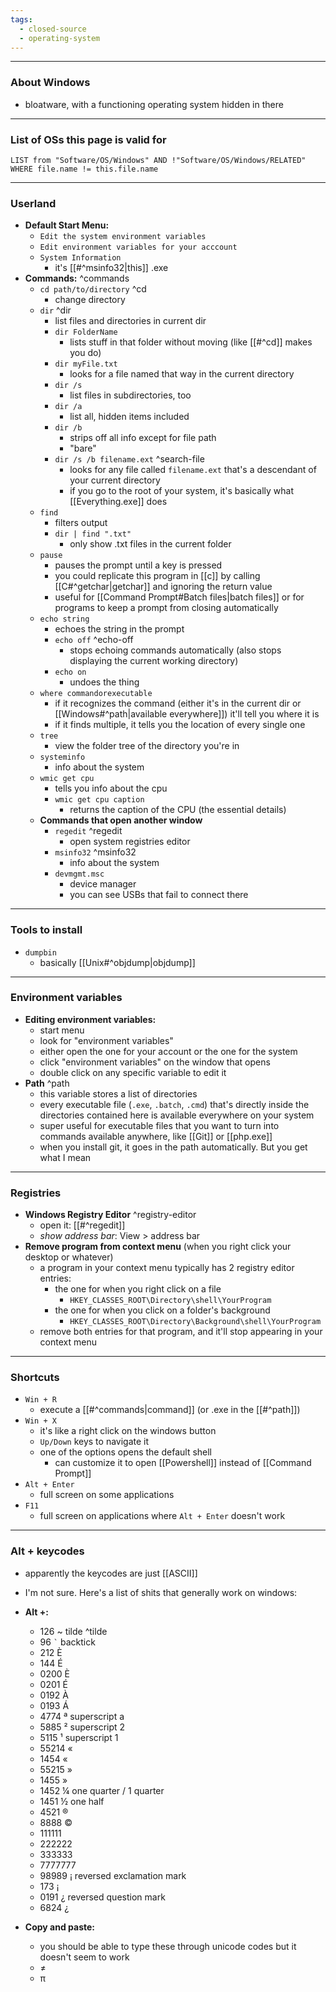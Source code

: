 ```yaml
---
tags:
  - closed-source
  - operating-system
---
```

---

### About Windows

- bloatware, with a functioning operating system hidden in there

---

### List of OSs this page is valid for

```dataview
LIST from "Software/OS/Windows" AND !"Software/OS/Windows/RELATED"
WHERE file.name != this.file.name
```

---

### Userland

- **Default Start Menu:**
	- `Edit the system environment variables`
	- `Edit environment variables for your acccount`
	- `System Information`
		- it's [[#^msinfo32|this]] .exe
- **Commands:** ^commands
	- `cd path/to/directory` ^cd
		- change directory
	- `dir` ^dir
		- list files and directories in current dir
		- `dir FolderName`
			- lists stuff in that folder without moving (like [[#^cd]] makes you do)
		- `dir myFile.txt`
			- looks for a file named that way in the current directory
		- `dir /s`
			- list files in subdirectories, too
		- `dir /a`
			- list all, hidden items included
		- `dir /b`
			- strips off all info except for file path
			- "bare"
		- `dir /s /b filename.ext` ^search-file
			- looks for any file called `filename.ext` that's a descendant of your current directory
			- if you go to the root of your system, it's basically what [[Everything.exe]] does
	- `find`
		- filters output
		- `dir | find ".txt"`
			- only show .txt files in the current folder
	- `pause`
		- pauses the prompt until a key is pressed
		- you could replicate this program in [[c]] by calling [[C#^getchar|getchar]] and ignoring the return value
		- useful for [[Command Prompt#Batch files|batch files]] or for programs to keep a prompt from closing automatically
	- `echo string`
		- echoes the string in the prompt
		- `echo off` ^echo-off
			- stops echoing commands automatically (also stops displaying the current working directory)
		- `echo on`
			- undoes the thing
	- `where commandorexecutable`
		- if it recognizes the command (either it's in the current dir or [[Windows#^path|available everywhere]]) it'll tell you where it is
		- if it finds multiple, it tells you the location of every single one
	- `tree`
		- view the folder tree of the directory you're in
	- `systeminfo`
		- info about the system
	- `wmic get cpu`
		- tells you info about the cpu
		- `wmic get cpu caption`
			- returns the caption of the CPU (the essential details)
	- **Commands that open another window**
		- `regedit` ^regedit
			- open system registries editor
		- `msinfo32` ^msinfo32
			- info about the system
		- `devmgmt.msc`
			- device manager
			- you can see USBs that fail to connect there
	

---

### Tools to install

- `dumpbin`
	- basically [[Unix#^objdump|objdump]]

---

### Environment variables

- **Editing environment variables:**
	- start menu
	- look for "environment variables"
	- either open the one for your account or the one for the system
	- click "environment variables" on the window that opens
	- double click on any specific variable to edit it
- **Path** ^path
	- this variable stores a list of directories
	- every executable file (`.exe`, `.batch`, `.cmd`) that's directly inside the directories contained here is available everywhere on your system
	- super useful for executable files that you want to turn into commands available anywhere, like [[Git]] or [[php.exe]]
	- when you install git, it goes in the path automatically. But you get what I mean

---

### Registries

- **Windows Registry Editor** ^registry-editor
	- open it: [[#^regedit]]
	- _show address bar_: View > address bar
- **Remove program from context menu** (when you right click your desktop or whatever)
	- a program in your context menu typically has 2 registry editor entries:
		- the one for when you right click on a file
			- `HKEY_CLASSES_ROOT\Directory\shell\YourProgram`
		- the one for when you click on a folder's background
			- `HKEY_CLASSES_ROOT\Directory\Background\shell\YourProgram`
	- remove both entries for that program, and it'll stop appearing in your context menu
	
---

### Shortcuts

- `Win + R`
	- execute a [[#^commands|command]] (or .exe in the [[#^path]])
- `Win + X`
	- it's like a right click on the windows button
	- `Up/Down` keys to navigate it
	- one of the options opens the default shell
		- can customize it to open [[Powershell]] instead of [[Command Prompt]]
- `Alt + Enter`
	- full screen on some applications
- `F11`
	- full screen on applications where `Alt + Enter` doesn't work

---

### Alt + keycodes

- apparently the keycodes are just [[ASCII]]
- I'm not sure. Here's a list of shits that generally work on windows:
- **Alt +:**
	- 126 ~ tilde ^tilde
	- 96 `` ` `` backtick
	- 212 È
	- 144 É
	- 0200 È
	- 0201 É
	- 0192 À
	- 0193 Á
	- 4774 ª superscript a
	- 5885 ² superscript 2
	- 5115 ¹ superscript 1
	- 55214 «
	- 1454 «
	- 55215 »
	- 1455 »
	- 1452 ¼ one quarter / 1 quarter
	- 1451 ½ one half
	- 4521 ®
	- 8888 ©
	- 111111 
	- 222222 
	- 333333 
	- 7777777 
	- 98989 ¡ reversed exclamation mark
	- 173 ¡
	- 0191 ¿ reversed question mark
	- 6824 ¿
	
- **Copy and paste:**
	- you should be able to type these through unicode codes but it doesn't seem to work
	- ≠
	- π